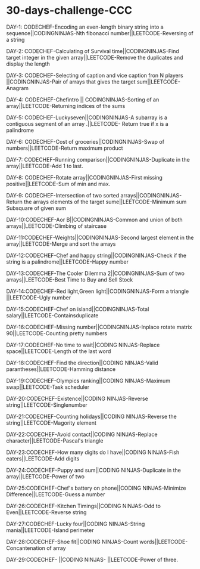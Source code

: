 # 30-days-challenge-CCC
DAY-1: CODECHEF-Encoding an even-length binary string into a sequence||CODINGNINJAS-Nth fibonacci number||LEETCODE-Reversing of a string

DAY-2: CODECHEF-Calculating of Survival time||CODINGNINJAS-Find target integer in the given array||LEETCODE-Remove the duplicates and display the length

DAY-3: CODECHEF-Selecting of caption and vice caption fron N players ||CODINGNINJAS-Pair of arrays that gives the target sum||LEETCODE-Anagram

DAY-4: CODECHEF-Chefintro || CODINGNINJAS-Sorting of an array||LEETCODE-Returning indices of the sums

DAY-5: CODECHEF-Luckyseven||CODINGNINJAS-A subarray is a contiguous segment of an array .||LEETCODE- Return true if x is a 
palindrome

DAY-6: CODECHEF-Cost of groceries||CODINGNINJAS-Swap of numbers||LEETCODE-Return maximum product

DAY-7: CODECHEF-Running comparison||CODINGNINJAS-Duplicate in the array||LEETCODE-Add 1 to last.

DAY-8: CODECHEF-Rotate array||CODINGNINJAS-First missing positive||LEETCODE-Sum of min and max.

DAY-9: CODECHEF-Intersection of two sorted arrays||CODINGNINJAS-Return the arrays elements of the target sume||LEETCODE-Minimum sum Subsquare of given sum

DAY-10:CODECHEF-Aor B||CODINGNINJAS-Common and union of both arrays||LEETCODE-Climbing of staircase

DAY-11:CODECHEF-Weights||CODINGNINJAS-Second largest element in the array||LEETCODE-Merge and sort the arrays

DAY-12:CODECHEF-Chef and happy string||CODINGNINJAS-Check if the string is a palindrome||LEETCODE-Happy number

DAY-13:CODECHEF-The Cooler Dilemma 2||CODINGNINJAS-Sum of two arrays||LEETCODE-Best Time to Buy and Sell Stock

DAY-14:CODECHEF-Red light,Green light||CODINGNINJAS-Form a triangle ||LEETCODE-Ugly number

DAY-15:CODECHEF-Chef on island||CODINGNINJAS-Total salary||LEETCODE-Containsduplicate

DAY-16:CODECHEF-Missing number||CODINGNINJAS-Inplace rotate matrix 90||LEETCODE-Counting pretty numbers

DAY-17:CODECHEF-No time to wait||CODING NINJAS-Replace space||LEETCODE-Length of the last word

DAY-18:CODECHEF-Find the direction||CODING NINJAS-Valid parantheses||LEETCODE-Hamming distance

DAY-19:CODECHEF-Olympics ranking||CODING NINJAS-Maximum swap||LEETCODE-Task scheduler

DAY-20:CODECHEF-Existence||CODING NINJAS-Reverse string||LEETCODE-Singlenumber

DAY-21:CODECHEF-Counting holidays||CODING NINJAS-Reverse the string||LEETCODE-Magority element

DAY-22:CODECHEF-Avoid contact||CODING NINJAS-Replace character||LEETCODE-Pascal's triangle

DAY-23:CODECHEF-How many digits do I have||CODING NINJAS-Fish eaters||LEETCODE-Add digits

DAY-24:CODECHEF-Puppy and sum||CODING NINJAS-Duplicate in the array||LEETCODE-Power of two

DAY-25:CODECHEF-Chef's battery on phone||CODING NINJAS-Minimize Difference||LEETCODE-Guess a number

DAY-26:CODECHEF-Kitchen Timings||CODING NINJAS-Odd to Even||LEETCODE-Reverse string

DAY-27:CODECHEF-Lucky four||CODING NINJAS-String mania||LEETCODE-Island perimeter

DAY-28:CODECHEF-Shoe fit||CODING NINJAS-Count words||LEETCODE-Concantenation of array

DAY-29:CODECHEF-        ||CODING NINJAS-         ||LEETCODE-Power of three.
